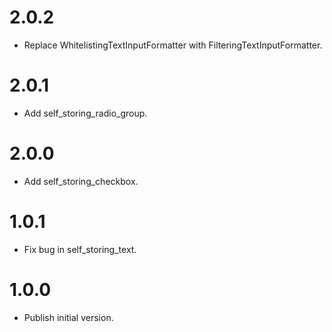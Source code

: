 # 2.0.2
  * Replace WhitelistingTextInputFormatter with FilteringTextInputFormatter.

# 2.0.1

  * Add self_storing_radio_group.

# 2.0.0

  * Add self_storing_checkbox.

# 1.0.1

  * Fix bug in self_storing_text.

# 1.0.0

  * Publish initial version.
